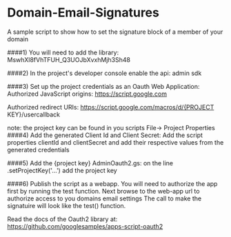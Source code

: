 # Domain-Email-Signatures
A sample script to show how to set the signature block of a member of your domain


####1) You will need to add the library:
MswhXl8fVhTFUH_Q3UOJbXvxhMjh3Sh48

####2) In the project's developer console enable the api:
admin sdk

####3) Set up the project credentials as an Oauth Web Application:
 Authorized JavaScript origins: 
 https://script.google.com
 
 Authorized redirect URIs: 
 https://script.google.com/macros/d/{PROJECT KEY}/usercallback
 
 note: the project key can be found in you scripts File-> Project Properties
####4) Add the generated Client Id and Client Secret:
     Add the script properties clientId and clientSecret and 
     add their respective values from the generated credentials
     
####5) Add the {project key} AdminOauth2.gs:
       on the line .setProjectKey('...') add the project key


####6) Publish the script as a webapp. 
       You will need to authorize the app first by running the test function. 
       Next browse to the web-app url to authorize access to you domains email settings
       The call to make the signatuire will look like the test() function.


Read the docs of the Oauth2 library at:
https://github.com/googlesamples/apps-script-oauth2
